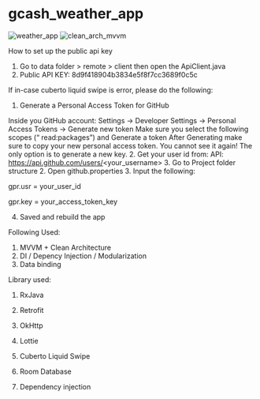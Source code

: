 # gcash_weather_app

![weather_app](https://user-images.githubusercontent.com/20502334/218387747-32d36071-16eb-435a-8e44-74c88cd53636.png)
![clean_arch_mvvm](https://user-images.githubusercontent.com/20502334/218391312-1baf500a-7aec-4458-a8e6-89f04d9e5c9b.png)


How to set up the public api key
1. Go to data folder > remote > client then open the ApiClient.java
2. Public API KEY: 8d9f418904b3834e5f8f7cc3689f0c5c

If in-case cuberto liquid swipe is error, please do the following:
1. Generate a Personal Access Token for GitHub

Inside you GitHub account:
Settings -> Developer Settings -> Personal Access Tokens -> Generate new token
Make sure you select the following scopes (“ read:packages”) and Generate a token
After Generating make sure to copy your new personal access token. You cannot see it again! The only option is to generate a new key.
2. Get your user id from:
API: https://api.github.com/users/<your_username>
3. Go to Project folder structure
2. Open github.properties
3. Input the following:

gpr.usr = your_user_id

gpr.key = your_access_token_key


4. Saved and rebuild the app

Following Used:
1. MVVM + Clean Architecture
2. DI / Depency Injection / Modularization
3. Data binding

Library used:
1. RxJava
2. Retrofit
3. OkHttp
4. Lottie
5. Cuberto Liquid Swipe

6. Room Database
7. Dependency injection

